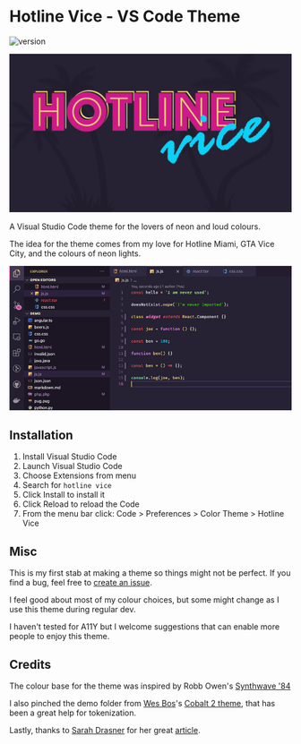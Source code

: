 # Hotline Vice - VS Code Theme

![version](http://vsmarketplacebadge.apphb.com/version/benszabo.hotline-vice.svg)

![banner](media/banner.png)

A Visual Studio Code theme for the lovers of neon and loud colours.

The idea for the theme comes from my love for Hotline Miami, GTA Vice City, and the colours of neon lights.

![preview screen](media/preview.png)

## Installation

1. Install Visual Studio Code
1. Launch Visual Studio Code
1. Choose Extensions from menu
1. Search for `hotline vice`
1. Click Install to install it
1. Click Reload to reload the Code
1. From the menu bar click: Code > Preferences > Color Theme > Hotline Vice

## Misc

This is my first stab at making a theme so things might not be perfect. If you find a bug, feel free to [create an issue](https://github.com/b3nk3/hotline-vice-vscode-theme/issues).

I feel good about most of my colour choices, but some might change as I use this theme during regular dev.

I haven't tested for A11Y but I welcome suggestions that can enable more people to enjoy this theme.

## Credits

The colour base for the theme was inspired by Robb Owen's [Synthwave '84](https://marketplace.visualstudio.com/items?itemName=RobbOwen.synthwave-vscode)

I also pinched the demo folder from [Wes Bos](http://twitter.com/wesbos)'s [Cobalt 2 theme](https://github.com/wesbos/cobalt2-vscode), that has been a great help for tokenization.

Lastly, thanks to [Sarah Drasner](https://twitter.com/sarah_edo) for her great [article](https://css-tricks.com/creating-a-vs-code-theme/).
